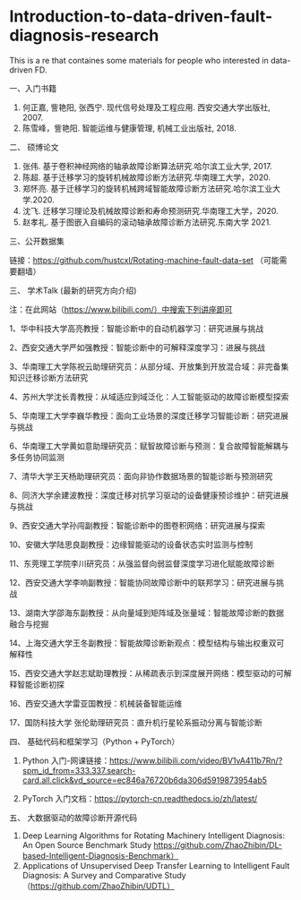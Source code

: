 # Introduction-to-data-driven-fault-diagnosis-research

This is a re that containes some materials for people who interested in data-driven FD.

一、入门书籍

1.	何正嘉, 訾艳阳, 张西宁. 现代信号处理及工程应用. 西安交通大学出版社, 2007.
2.	陈雪峰，訾艳阳. 智能运维与健康管理, 机械工业出版社, 2018.

二、	硕博论文

1. 张伟. 基于卷积神经网络的轴承故障诊断算法研究.哈尔滨工业大学, 2017.
2. 陈超. 基于迁移学习的旋转机械故障诊断方法研究.华南理工大学，2020.
3. 郑怀亮. 基于迁移学习的旋转机械跨域智能故障诊断方法研究.哈尔滨工业大学.2020.
4. 沈飞. 迁移学习理论及机械故障诊断和寿命预测研究.华南理工大学，2020.
5. 赵孝礼. 基于图嵌入自编码的滚动轴承故障诊断方法研究.东南大学 2021.

三、公开数据集

链接：https://github.com/hustcxl/Rotating-machine-fault-data-set （可能需要翻墙）


三、	学术Talk (最新的研究方向介绍)

注：在此网站（https://www.bilibili.com/）中搜索下列讲座即可

1、华中科技大学高亮教授：智能诊断中的自动机器学习：研究进展与挑战

2、西安交通大学严如强教授：智能诊断中的可解释深度学习：进展与挑战

3、华南理工大学陈祝云助理研究员：从部分域、开放集到开放混合域：非完备集知识迁移诊断方法研究

4、苏州大学沈长青教授：从域适应到域泛化：人工智能驱动的故障诊断模型探索

5、华南理工大学李巍华教授：面向工业场景的深度迁移学习智能诊断：研究进展与挑战

6、华南理工大学黄如意助理研究员：赋智故障诊断与预测：复合故障智能解耦与多任务协同监测

7、清华大学王天杨助理研究员：面向非协作数据场景的智能诊断与预测研究

8、同济大学余建波教授：深度迁移对抗学习驱动的设备健康预诊维护：研究进展与挑战

9、西安交通大学孙闯副教授：智能诊断中的图卷积网络：研究进展与探索

10、安徽大学陆思良副教授：边缘智能驱动的设备状态实时监测与控制

11、东莞理工学院李川研究员：从强监督向弱监督深度学习进化赋能故障诊断

12、西安交通大学李响副教授：智能协同故障诊断中的联邦学习：研究进展与挑战

13、湖南大学邵海东副教授：从向量域到矩阵域及张量域：智能故障诊断的数据融合与挖掘

14、上海交通大学王冬副教授：智能故障诊断新观点：模型结构与输出权重双可解释性

15、西安交通大学赵志斌助理教授：从稀疏表示到深度展开网络：模型驱动的可解释智能诊断初探

16、西安交通大学雷亚国教授：机械装备智能运维

17、国防科技大学 张伦助理研究员：直升机行星轮系振动分离与智能诊断

四、	基础代码和框架学习（Python + PyTorch）

1.	Python 入门-网课链接：https://www.bilibili.com/video/BV1vA411b7Rn/?spm_id_from=333.337.search-card.all.click&vd_source=ec846a76720b6da306d5919873954ab5

2.	PyTorch 入门文档：https://pytorch-cn.readthedocs.io/zh/latest/

五、	大数据驱动的故障诊断开源代码

1.	Deep Learning Algorithms for Rotating Machinery Intelligent Diagnosis: An Open Source Benchmark Study https://github.com/ZhaoZhibin/DL-based-Intelligent-Diagnosis-Benchmark）
2.	Applications of Unsupervised Deep Transfer Learning to Intelligent Fault Diagnosis: A Survey and Comparative Study （https://github.com/ZhaoZhibin/UDTL）

